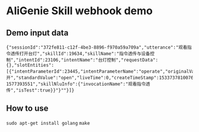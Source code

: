 # AliGenie Skill webhook demo

## Demo input data

```
{"sessionId":"372fe811-c12f-4be3-8896-f970a59a709a","utterance":"观看指令透传打开台灯","skillId":19634,"skillName":"指令透传与设备控制","intentId":23106,"intentName":"台灯控制","requestData":{},"slotEntities":[{"intentParameterId":23445,"intentParameterName":"operate","originalValue":"打开","standardValue":"open","liveTime":0,"createTimeStamp":1533737810076,"slotValue":"open"}],"botId":32909,"domainId":19679,"requestId":"20180808221650026-1577393551","skillNluInfo":{"invocationName":"观看指令透传","isTest":true}}"}""}]}
```

## How to use

`sudo apt-get install golang`
`make`

